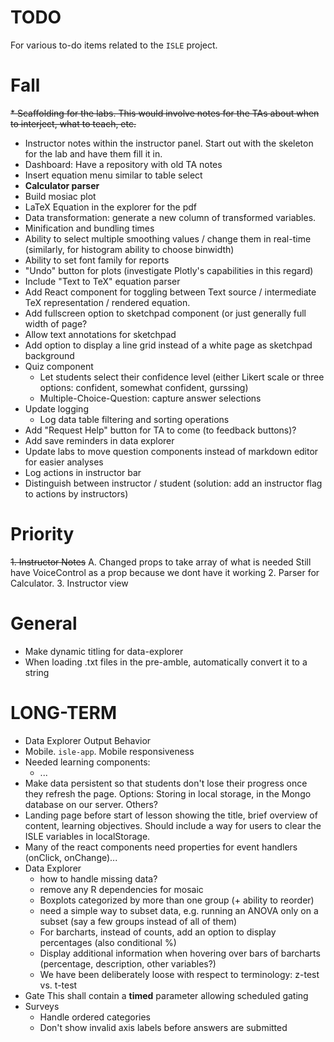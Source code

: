 TODO
====

For various to-do items related to the `ISLE` project.

Fall
=====
~~* Scaffolding for the labs. This would involve notes for the TAs about when to interject, what to teach, etc.~~
* Instructor notes within the instructor panel. Start out with the skeleton for the lab and have them fill it in.
* Dashboard: Have a repository with old TA notes
* Insert equation menu similar to table select
* **Calculator parser**
* Build mosiac plot
* LaTeX Equation in the explorer for the pdf
* Data transformation: generate a new column of transformed variables. 
* Minification and bundling times
* Ability to select multiple smoothing values / change them in real-time (similarly, for histogram ability to choose binwidth)
* Ability to set font family for reports
* "Undo" button for plots (investigate Plotly's capabilities in this regard)
* Include "Text to TeX" equation parser 
* Add React component for toggling between Text source / intermediate TeX representation / rendered equation. 
* Add fullscreen option to sketchpad component (or just generally full width of page?
* Allow text annotations for sketchpad
* Add option to display a line grid instead of a white page as sketchpad background
* Quiz component
  -   Let students select their confidence level (either Likert scale or three options: confident, somewhat confident, gurssing)
  -   Multiple-Choice-Question: capture answer selections
* Update logging
  -   Log data table filtering and sorting operations
* Add "Request Help" button for TA to come (to feedback buttons)?
* Add save reminders in data explorer 
* Update labs to move question components instead of markdown editor for easier analyses
* Log actions in instructor bar
* Distinguish between instructor / student (solution: add an instructor flag to actions by instructors)


Priority
====
~~1. Instructor Notes~~
    A. Changed props to take array of what is needed
        Still have VoiceControl as a prop because we dont have it working
2. Parser for Calculator.
3. Instructor view

General
====
* Make dynamic titling for data-explorer
* When loading .txt files in the pre-amble, automatically convert it to a string

LONG-TERM
===
* Data Explorer Output Behavior 
* Mobile. `isle-app`. Mobile responsiveness
* Needed learning components:
    - ...
* Make data persistent so that students don't lose their progress once they refresh the page. Options: Storing in local storage, in the Mongo database on our server. Others?
* Landing page before start of lesson showing the title, brief overview of content, learning objectives. Should include a way for users to clear the ISLE variables in localStorage.
* Many of the react components need properties for event handlers (onClick, onChange)...
* Data Explorer
   - how to handle missing data?
   - remove any R dependencies for mosaic
   - Boxplots categorized by more than one group (+ ability to reorder)
   - need a simple way to subset data, e.g. running an ANOVA only on a subset (say a few groups instead of all of them)
   - For barcharts, instead of counts, add an option to display percentages (also conditional %)
   - Display additional information when hovering over bars of barcharts (percentage, description, other variables?)
   - We have been deliberately loose with respect to terminology: z-test vs. t-test
* Gate
    This shall contain a **timed** parameter allowing scheduled gating
* Surveys
    - Handle ordered categories
    - Don't show invalid axis labels before answers are submitted
